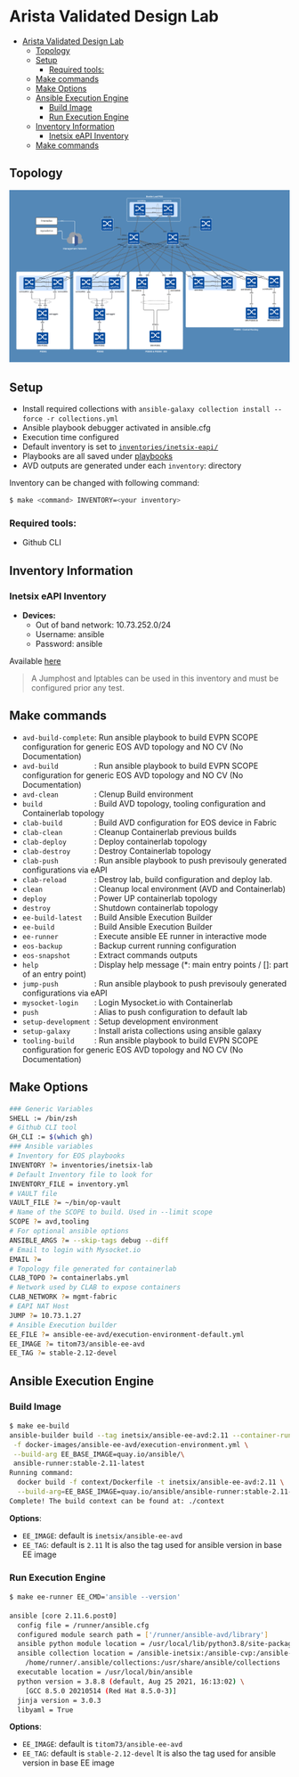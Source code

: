 # Arista Validated Design Lab

- [Arista Validated Design Lab](#arista-validated-design-lab)
  - [Topology](#topology)
  - [Setup](#setup)
    - [Required tools:](#required-tools)
  - [Make commands](#make-commands)
  - [Make Options](#make-options)
  - [Ansible Execution Engine](#ansible-execution-engine)
    - [Build Image](#build-image)
    - [Run Execution Engine](#run-execution-engine)
  - [Inventory Information](#inventory-information)
    - [Inetsix eAPI Inventory](#inetsix-eapi-inventory)
  - [Make commands](#make-commands-1)

## Topology

![Topology](inventories/inetsix-lab/medias/topology.png)

## Setup

- Install required collections with `ansible-galaxy collection install --force -r collections.yml`
- Ansible playbook debugger activated in ansible.cfg
- Execution time configured
- Default inventory is set to [`inventories/inetsix-eapi/`](inventories/inetsix-eapi/inventory.yml)
- Playbooks are all saved under [playbooks](playbooks/)
- AVD outputs are generated under each `inventory`: directory

Inventory can be changed with following command:

```bash
$ make <command> INVENTORY=<your inventory>
```
### Required tools:

- Github CLI

## Inventory Information

### Inetsix eAPI Inventory

- __Devices:__
  - Out of band network: 10.73.252.0/24
  - Username: ansible
  - Password: ansible

Available [here](inventories/inetsix-eapi/README.md)

> A Jumphost and Iptables can be used in this inventory and must be configured prior any test.

## Make commands

- `avd-build-complete`:  Run ansible playbook to build EVPN SCOPE configuration for generic EOS AVD topology and NO CV (No Documentation)
- `avd-build         `:  Run ansible playbook to build EVPN SCOPE configuration for generic EOS AVD topology and NO CV (No Documentation)
- `avd-clean         `:  Clenup Build environment
- `build             `:  Build AVD topology, tooling configuration and Containerlab topology
- `clab-build        `:  Build AVD configuration for EOS device in Fabric
- `clab-clean        `:  Cleanup Containerlab previous builds
- `clab-deploy       `:  Deploy containerlab topology
- `clab-destroy      `:  Destroy Containerlab topology
- `clab-push         `:  Run ansible playbook to push previsouly generated configurations via eAPI
- `clab-reload       `:  Destroy lab, build configuration and deploy lab.
- `clean             `:  Cleanup local environment (AVD and Containerlab)
- `deploy            `:  Power UP containerlab topology
- `destroy           `:  Shutdown containerlab topology
- `ee-build-latest   `:  Build Ansible Execution Builder
- `ee-build          `:  Build Ansible Execution Builder
- `ee-runner         `:  Execute ansible EE runner in interactive mode
- `eos-backup        `:  Backup current running configuration
- `eos-snapshot      `:  Extract commands outputs
- `help              `:  Display help message (*: main entry points / []: part of an entry point)
- `jump-push         `:  Run ansible playbook to push previsouly generated configurations via eAPI
- `mysocket-login    `:  Login Mysocket.io with Containerlab
- `push              `:  Alias to push configuration to default lab
- `setup-development `:  Setup development environment
- `setup-galaxy      `:  Install arista collections using ansible galaxy
- `tooling-build     `:  Run ansible playbook to build EVPN SCOPE configuration for generic EOS AVD topology and NO CV (No Documentation)

## Make Options

```bash
### Generic Variables
SHELL := /bin/zsh
# Github CLI tool
GH_CLI := $(which gh)
### Ansible variables
# Inventory for EOS playbooks
INVENTORY ?= inventories/inetsix-lab
# Default Inventory file to look for
INVENTORY_FILE = inventory.yml
# VAULT file
VAULT_FILE ?= ~/bin/op-vault
# Name of the SCOPE to build. Used in --limit scope
SCOPE ?= avd,tooling
# For optional ansible options
ANSIBLE_ARGS ?= --skip-tags debug --diff
# Email to login with Mysocket.io
EMAIL ?=
# Topology file generated for containerlab
CLAB_TOPO ?= containerlabs.yml
# Network used by CLAB to expose containers
CLAB_NETWORK ?= mgmt-fabric
# EAPI NAT Host
JUMP ?= 10.73.1.27
# Ansible Execution builder
EE_FILE ?= ansible-ee-avd/execution-environment-default.yml
EE_IMAGE ?= titom73/ansible-ee-avd
EE_TAG ?= stable-2.12-devel
```

## Ansible Execution Engine

### Build Image

```bash
$ make ee-build
ansible-builder build --tag inetsix/ansible-ee-avd:2.11 --container-runtime docker\
 -f docker-images/ansible-ee-avd/execution-environment.yml \
 --build-arg EE_BASE_IMAGE=quay.io/ansible/\
 ansible-runner:stable-2.11-latest
Running command:
  docker build -f context/Dockerfile -t inetsix/ansible-ee-avd:2.11 \
  --build-arg=EE_BASE_IMAGE=quay.io/ansible/ansible-runner:stable-2.11-latest context
Complete! The build context can be found at: ./context
```

__Options__:

- `EE_IMAGE`: default is `inetsix/ansible-ee-avd`
- `EE_TAG`: default is `2.11` It is also the tag used for ansible version in base EE image

### Run Execution Engine

```bash
$ make ee-runner EE_CMD='ansible --version'

ansible [core 2.11.6.post0]
  config file = /runner/ansible.cfg
  configured module search path = ['/runner/ansible-avd/library']
  ansible python module location = /usr/local/lib/python3.8/site-packages/ansible
  ansible collection location = /ansible-inetsix:/ansible-cvp:/ansible-avd:\
    /home/runner/.ansible/collections:/usr/share/ansible/collections
  executable location = /usr/local/bin/ansible
  python version = 3.8.8 (default, Aug 25 2021, 16:13:02) \
    [GCC 8.5.0 20210514 (Red Hat 8.5.0-3)]
  jinja version = 3.0.3
  libyaml = True
```

__Options__:

- `EE_IMAGE`: default is `titom73/ansible-ee-avd`
- `EE_TAG`: default is `stable-2.12-devel` It is also the tag used for ansible version in base EE image
